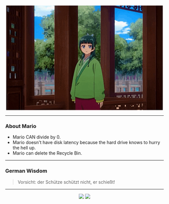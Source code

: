 <p align="center">
  <img src="assets/maomao.gif" />
</p>

---

### About Mario
- Mario CAN divide by 0.
- Mario doesn't have disk latency because the hard drive knows to hurry the hell up.
- Mario can delete the Recycle Bin.

---

### German Wisdom
> Vorsicht: der Schütze schützt nicht, er schießt!

---

<p align="center">
  <a>
    <img height="180em" src="https://github-readme-stats-eight-theta.vercel.app/api?username=Torfkopp&show_icons=true&theme=dark&include_all_commits=true&count_private=true"/>
  </a>
  <a href="https://github.com/Torfkopp?tab=repositories">
    <img height="180em" src="https://github-readme-stats-eight-theta.vercel.app/api/top-langs/?username=torfkopp&layout=compact&theme=dark&langs_count=8&hide=java"/>
  </a>
</p>

